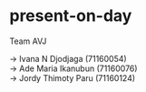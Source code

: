# present-on-day

Team AVJ

-> Ivana N Djodjaga   (71160054) <br>
-> Ade Maria Ikanubun (71160076) <br>
-> Jordy Thimoty Paru (71160124)

